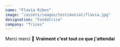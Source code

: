 ```yaml
---
name: "Flavia Ribes"
image: "/assets/images/testimonial/flavia.jpg"
designation: "Fondatrice"
company: "Trices"
---
```

Merci merci 🙏 **Vraiment c'est tout ce que j'attendai**